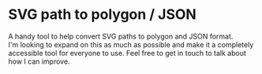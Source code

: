 # SVG path to polygon / JSON
A handy tool to help convert SVG paths to polygon and JSON format. 
<br>
I'm looking to expand on this as much as possible and make it a completely accessible tool for everyone to use.
Feel free to get in touch to talk about how I can improve. 